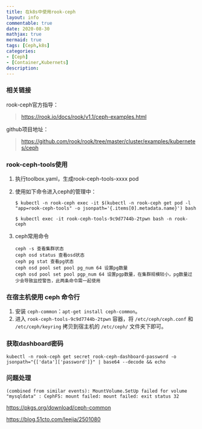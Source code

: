 ```yaml
---
title: 在k8s中使用rook-ceph
layout: info
commentable: true
date: 2020-08-30
mathjax: true
mermaid: true
tags: [Ceph,k8s]
categories: 
- [Ceph]
- [Container,Kubernets]
description: 
---
```

### 相关链接

rook-ceph官方指导：

> https://rook.io/docs/rook/v1.1/ceph-examples.html 

github项目地址：

> https://github.com/rook/rook/tree/master/cluster/examples/kubernetes/ceph 

<!--more-->

### rook-ceph-tools使用

1. 执行toolbox.yaml，生成rook-ceph-tools-xxxx pod

2. 使用如下命令进入ceph的管理中：

   ```shell
   $ kubectl -n rook-ceph exec -it $(kubectl -n rook-ceph get pod -l "app=rook-ceph-tools" -o jsonpath='{.items[0].metadata.name}') bash
   ```

   ```shell
   $ kubectl exec -it rook-ceph-tools-9c9d7744b-2tpwn bash -n rook-ceph
   ```

3. ceph常用命令

   ```
   ceph -s 查看集群状态
   ceph osd status 查看osd状态
   ceph pg stat 查看pg状态
   ceph osd pool set pool pg_num 64 设置pg数量
   ceph osd pool set pool pgp_num 64 设置pgp数量，在集群规模较小，pg数量过少会导致监控警告，此两条命令需一起使用
   ```

### 在宿主机使用 ceph 命令行

1. 安装 `ceph-common`：`apt-get install ceph-common`。
2. 进入 `rook-ceph-tools-9c9d7744b-2tpwn` 容器，将 `/etc/ceph/ceph.conf` 和 `/etc/ceph/keyring` 拷贝到宿主机的 `/etc/ceph/` 文件夹下即可。

### 获取dashboard密码

```
kubectl -n rook-ceph get secret rook-ceph-dashboard-password -o jsonpath="{['data']['password']}" | base64 --decode && echo
```

### 问题处理

```
(combined from similar events): MountVolume.SetUp failed for volume "mysqldata" : CephFS: mount failed: mount failed: exit status 32
```



https://pkgs.org/download/ceph-common

https://blog.51cto.com/leejia/2501080

